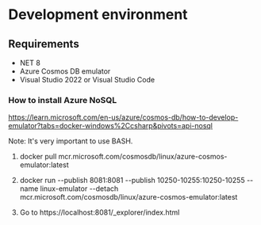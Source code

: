 # Development environment

## Requirements
* NET 8
* Azure Cosmos DB emulator
* Visual Studio 2022 or Visual Studio Code

### How to install Azure NoSQL
https://learn.microsoft.com/en-us/azure/cosmos-db/how-to-develop-emulator?tabs=docker-windows%2Ccsharp&pivots=api-nosql

Note: It's very important to use BASH.

1. docker pull mcr.microsoft.com/cosmosdb/linux/azure-cosmos-emulator:latest

2. docker run
--publish 8081:8081
--publish 10250-10255:10250-10255
--name linux-emulator
--detach
mcr.microsoft.com/cosmosdb/linux/azure-cosmos-emulator:latest

3. Go to https://localhost:8081/_explorer/index.html